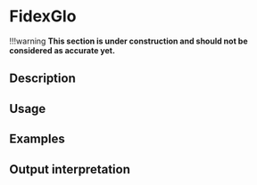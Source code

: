 # FidexGlo

!!!warning
    **This section is under construction and should not be considered as accurate yet.**

## Description

## Usage

## Examples

## Output interpretation